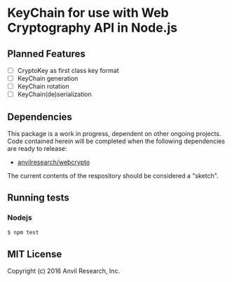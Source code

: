 # KeyChain for use with Web Cryptography API in Node.js

## Planned Features

- [ ] CryptoKey as first class key format
- [ ] KeyChain generation
- [ ] KeyChain rotation
- [ ] KeyChain(de)serialization

## Dependencies

This package is a work in progress, dependent on other ongoing projects. Code
contained herein will be completed when the following dependencies are ready to
release:

- [anvilresearch/webcrypto](https://github.com/anvilresearch/webcrypto)

The current contents of the respository should be considered a "sketch".

## Running tests

### Nodejs

```bash
$ npm test
```

## MIT License

Copyright (c) 2016 Anvil Research, Inc.
